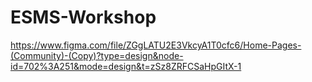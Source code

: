 # ESMS-Workshop
https://www.figma.com/file/ZGgLATU2E3VkcyA1T0cfc6/Home-Pages-(Community)-(Copy)?type=design&node-id=702%3A251&mode=design&t=zSz8ZRFCSaHpGItX-1
